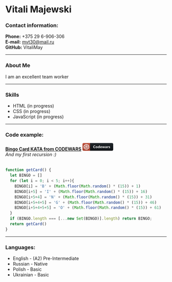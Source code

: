 # Vitali Majewski

### Contact information:
**Phone:** +375 29 6-906-306  
**E-mail:** mvt30@mail.ru  
**GitHub:** VitaliMay

----

### About Me
I am an excellent team worker  


----
### Skills
* HTML (in progress)<br>
* CSS (in progress)<br>
* JavaScript (in progress)<br>

----
### Code example:
[**Bingo Card KATA from CODEWARS**](https://www.codewars.com/kata/bingo-card)  ![logo](./assets/svg/codewars_button_icon_151901.png)<br>
*And my first recursion :)*<br>

```javascript

function getCard() {
  let BINGO = []
  for (let i = 0; i < 5; i++){
    BINGO[i] = 'B' + (Math.floor(Math.random() * (15)) + 1)
    BINGO[i+5] = 'I' + (Math.floor(Math.random() * (15)) + 16)
    BINGO[i+5+4] = 'N' + (Math.floor(Math.random() * (15)) + 31)
    BINGO[i+5+4+5] = 'G' + (Math.floor(Math.random() * (15)) + 46)
    BINGO[i+5+4+5+5] = 'O' + (Math.floor(Math.random() * (15)) + 61)
  }
  if (BINGO.length === [...new Set(BINGO)].length) return BINGO;
  return getCard()
}

```

-----
### Languages:
* English - (A2) Pre-Intermediate
* Russian - Native
* Polish - Basic
* Ukrainian - Basic
